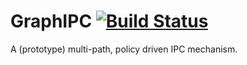 # GraphIPC [![Build Status](https://travis-ci.com/JohnVidler/GraphIPC.svg?token=5iRducWpoSQoxLDYnDwG&branch=master)](https://travis-ci.com/JohnVidler/GraphIPC)
A (prototype) multi-path, policy driven IPC mechanism.
